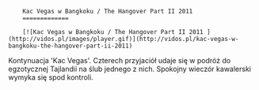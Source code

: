 
        Kac Vegas w Bangkoku / The Hangover Part II 2011 
        =============
        
        [![Kac Vegas w Bangkoku / The Hangover Part II 2011 ](http://vidos.pl/images/player.gif)](http://vidos.pl/kac-vegas-w-bangkoku-the-hangover-part-ii-2011)
        
        
 Kontynuacja 'Kac Vegas'. Czterech przyjaciół udaje się w podróż do egzotycznej Tajlandii na ślub jednego z nich. Spokojny wieczór kawalerski wymyka się spod kontroli.
    